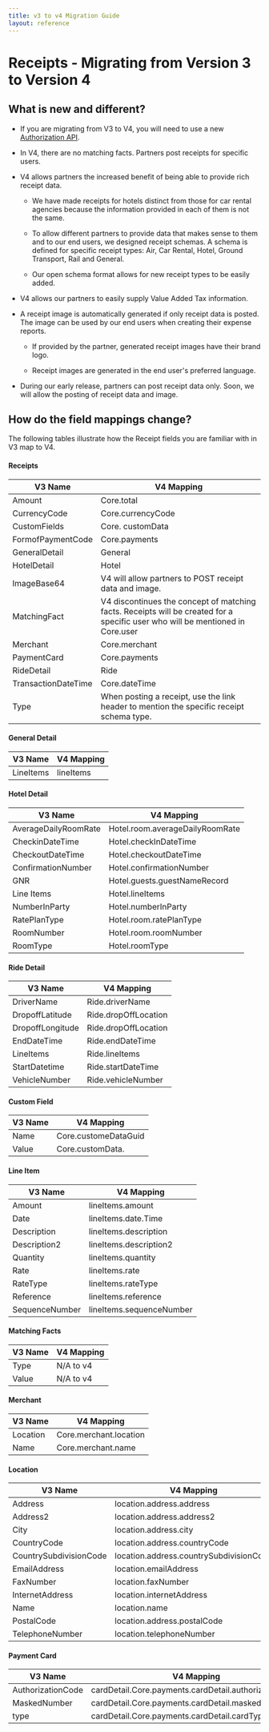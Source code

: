 ```yaml
---
title: v3 to v4 Migration Guide
layout: reference
---
```


# Receipts - Migrating from Version 3 to Version 4

##  What is new and different?

- If you are migrating from V3 to V4, you will need to use a new [Authorization API](https://preview.developer.concur.com/api-alpha/auth/apidoc.html).

- In V4, there are no matching facts. Partners post receipts for specific users.

- V4 allows partners the increased benefit of being able to provide rich receipt data.

  - We have made receipts for hotels distinct from those for car rental agencies because the information provided in each of them is not the same.
  
  - To allow different partners to provide data that makes sense to them and to our end users, we designed receipt schemas. A schema is defined for specific receipt types: Air, Car Rental, Hotel, Ground Transport, Rail and General.
  
  - Our open schema format allows for new receipt types to be easily added. 

- V4 allows our partners to easily supply Value Added Tax information.

- A receipt image is automatically generated if only receipt data is posted. The image can be used by our end users when creating their expense reports.

  - If provided by the partner, generated receipt images have their brand logo.

  - Receipt images are generated in the end user's preferred language.

- During our early release, partners can post receipt data only. Soon, we will allow the posting of receipt data and image.

## How do the field mappings change?

The following tables illustrate how the Receipt fields you are familiar with in V3 map to V4.


####  Receipts

V3 Name  | V4 Mapping
------   | ------------
Amount   | Core.total
CurrencyCode  | Core.currencyCode
CustomFields  | Core. customData
FormofPaymentCode  | Core.payments
GeneralDetail  | General
HotelDetail  | Hotel
ImageBase64  | V4 will allow partners to POST receipt data and image.
MatchingFact  | V4 discontinues the concept of matching facts. Receipts will be created for a specific user who will be mentioned in Core.user
Merchant  | Core.merchant
PaymentCard  | Core.payments
RideDetail  |  Ride
TransactionDateTime  | Core.dateTime
Type  | When posting a receipt, use the link header to mention the specific receipt schema type.

####  General Detail

V3 Name  | V4 Mapping
------  | -----------
LineItems  | lineItems

####  Hotel Detail

 V3 Name  | V4 Mapping
 ------  | ------------
 AverageDailyRoomRate  | Hotel.room.averageDailyRoomRate
CheckinDateTime  | Hotel.checkInDateTime
CheckoutDateTime  | Hotel.checkoutDateTime
ConfirmationNumber  | Hotel.confirmationNumber
GNR  | Hotel.guests.guestNameRecord
Line Items  | Hotel.lineItems
NumberInParty  | Hotel.numberInParty
RatePlanType  | Hotel.room.ratePlanType
RoomNumber  | Hotel.room.roomNumber
RoomType  | Hotel.roomType


####  Ride Detail

V3 Name  | V4 Mapping
------- | -------------
DriverName  | Ride.driverName
DropoffLatitude  | Ride.dropOffLocation
DropoffLongitude  | Ride.dropOffLocation
EndDateTime  | Ride.endDateTime
LineItems  | Ride.lineItems
StartDatetime  | Ride.startDateTime
VehicleNumber  | Ride.vehicleNumber

####  Custom Field

 V3 Name  | V4 Mapping
 ------- | -------------
 Name  | Core.customeDataGuid
 Value  | Core.customData.<fieldNameChosenByClient>

####  Line Item

 V3 Name  | V4 Mapping
 ------- | -------------
 Amount  | lineItems.amount
 Date  | lineItems.date.Time
 Description  | lineItems.description
 Description2  | lineItems.description2
 Quantity  | lineItems.quantity
 Rate  | lineItems.rate
 RateType  | lineItems.rateType
 Reference  | lineItems.reference
 SequenceNumber  | lineItems.sequenceNumber


####  Matching Facts

V3 Name  | V4 Mapping
------- | -------------
Type  | N/A to v4
Value  | N/A to v4


####  Merchant

 V3 Name  | V4 Mapping
 ------- | -------------
 Location  | Core.merchant.location
 Name  | Core.merchant.name
 

####  Location

 V3 Name  | V4 Mapping
 ------- | -------------
Address  | location.address.address
Address2  | location.address.address2
City  | location.address.city
CountryCode  | location.address.countryCode
CountrySubdivisionCode  | location.address.countrySubdivisionCode
EmailAddress  | location.emailAddress
FaxNumber  | location.faxNumber
InternetAddress  | location.internetAddress
Name  | location.name
PostalCode  | location.address.postalCode
TelephoneNumber  | location.telephoneNumber


####  Payment Card

V3 Name  |  V4 Mapping
------- | -------------
AuthorizationCode  | cardDetail.Core.payments.cardDetail.authorizationCode
MaskedNumber  | cardDetail.Core.payments.cardDetail.maskedNumber
type  | cardDetail.Core.payments.cardDetail.cardType
